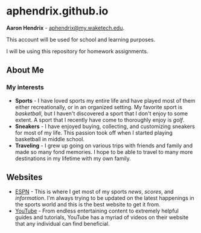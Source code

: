 # aphendrix.github.io

**Aaron Hendrix** - aphendrix@my.waketech.edu.

This account will be used for school and learning purposes.

I will be using this repository for homework assignments.

## About Me
### My interests
 * **Sports** - I have loved sports my entire life and have played most of them either recreationally, or in an organized setting. My favorite sport is _basketball_, but I haven't discovered a sport that I don't enjoy to some extent. A sport that I recently have come to thoroughly enjoy is _golf_.
 * **Sneakers** - I have enjoyed buying, collecting, and customizing sneakers for most of my life. This passion took off when I started playing basketball in middle school.
 * **Traveling** - I grew up going on various trips with friends and family and made so many fond memories. I hope to be able to travel to many more destinations in my lifetime with my own family.
## Websites
* [ESPN](https://www.espn.com/) - This is where I get most of my sports _news_, _scores_, and _information_. I'm always trying to be updated on the latest happenings in the sports world and this is the best website to get it from.
* [YouTube](https://www.youtube.com/) - From endless entertaining content to extremely helpful guides and tutorials, YouTube has a myriad of videos on their website that any individual can find beneficial.
